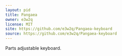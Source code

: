 ```yaml
---
layout: pid
title: Pangaea
owner: e3w2q
license: MIT
site: https://github.com/e3w2q/Pangaea-keyboard
source: https://github.com/e3w2q/Pangaea-keyboard
---
```

Parts adjustable keyboard.
